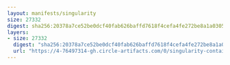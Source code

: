 ```yaml
---
layout: manifests/singularity
size: 27332
digest: sha256:20378a7ce52be0dcf40fab626baffd7618f4cefa4fe272be8a1a03052ba1808f
layers:
- size: 27332
  digest: "sha256:20378a7ce52be0dcf40fab626baffd7618f4cefa4fe272be8a1a03052ba1808f"
  url: "https://4-76497314-gh.circle-artifacts.com/0/singularity-containers/singularityhub/ubuntu/20378a7ce52be0dcf40fab626baffd7618f4cefa4fe272be8a1a03052ba1808f.sif"
---
```


